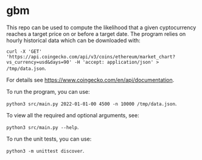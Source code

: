 # gbm

This repo can be used to compute the likelihood that a given cyptocurrency reaches a target price on or before a target date.
The program relies on hourly historical data which can be downloaded with:

```curl -X 'GET' 'https://api.coingecko.com/api/v3/coins/ethereum/market_chart?vs_currency=usd&days=90' -H 'accept: application/json' > /tmp/data.json```.

For details see https://www.coingecko.com/en/api/documentation.

To run the program, you can use:

```python3 src/main.py 2022-01-01-00 4500 -n 10000 /tmp/data.json```.

To view all the required and optional arguments, see:

```python3 src/main.py --help```.

To run the unit tests, you can use:

```python3 -m unittest discover```.
